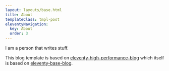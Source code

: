 ```yaml
---
layout: layouts/base.html
title: About
templateClass: tmpl-post
eleventyNavigation:
  key: About
  order: 3
---
```


I am a person that writes stuff.

This blog template is based on [eleventy-high-performance-blog](https://www.industrialempathy.com/posts/eleventy-high-performance-blog/) which itself is based on [eleventy-base-blog](https://github.com/11ty/eleventy-base-blog).
